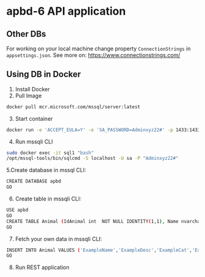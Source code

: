 # apbd-6 API application
## Other DBs
For working on your local machine change property `ConnectionStrings` in `appsettings.json`. 
See more on: https://www.connectionstrings.com/

## Using DB in Docker 
1. Install Docker
3. Pull Image
```bash
docker pull mcr.microsoft.com/mssql/server:latest
```
3. Start container
```bash
docker run -e 'ACCEPT_EULA=Y' -e 'SA_PASSWORD=Adminxyz22#' -p 1433:1433 -d mcr.microsoft.com/mssql/server:latest -n sql1
```
4. Run mssqli CLI
```bash
sudo docker exec -it sql1 "bash"
/opt/mssql-tools/bin/sqlcmd -S localhost -U sa -P "Adminxyz22#"
```
5.Create database in mssql CLI:
```bash
CREATE DATABASE apbd
GO

```
6. Create table in mssqli CLI:
```bash
USE apbd
GO
CREATE TABLE Animal (IdAnimal int  NOT NULL IDENTITY(1,1), Name nvarchar(200)  NOT NULL, Description nvarchar(200)  NULL, Category nvarchar(200)  NOT NULL, Area nvarchar(200)  NOT NULL, CONSTRAINT IdAnimal
GO
```
7. Fetch your own data
  in mssqli CLI:
```bash
INSERT INTO Animal VALUES ('ExampleName','ExampleDesc','ExampleCat','ExampleArea')
GO
```
8. Run REST application

